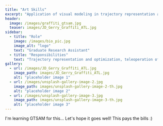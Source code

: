 ```yaml
---
title: "Art Skills"
excerpt: "Application of visual modeling in trajectory representation and optimization and manipulator control for robot art."
header:
  image: /images/graffiti_gtsam.jpg
  teaser: images/JD_Gerry_Graffiti_ATL.jpg
sidebar:
  - title: "Role"
    image: /images/bio_pic.jpg
    image_alt: "logo"
    text: "Graduate Research Assistant"
  - title: "Responsibilities"
    text: "Trajectory representation and optimization, teleoperation of Panda arm"
gallery:
  - url: /images/JD_Gerry_Graffiti_ATL.jpg
    image_path: images/JD_Gerry_Graffiti_ATL.jpg
    alt: "placeholder image 1"
  - url: /images/unsplash-gallery-image-2.jpg
    image_path: images/unsplash-gallery-image-2-th.jpg
    alt: "placeholder image 2"
  - url: /images/unsplash-gallery-image-3.jpg
    image_path: images/unsplash-gallery-image-3-th.jpg
    alt: "placeholder image 3"
---
```


I'm learning GTSAM for this... Let's hope it goes well! This pays the bills :)
